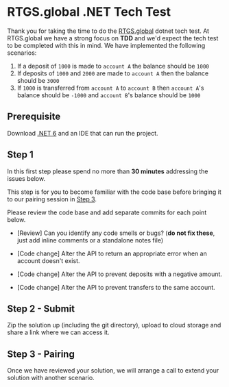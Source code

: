 # RTGS.global .NET Tech Test

Thank you for taking the time to do the [RTGS.global](https://rtgs.global) dotnet tech test. At RTGS.global we have a strong focus on __TDD__ and we'd expect the tech test to be completed with this in mind. We have implemented the following scenarios:

1. If a deposit of `1000` is made to `account A` the balance should be `1000`
2. If deposits of `1000` and `2000` are made to `account A` then the balance should be `3000`
3. If `1000` is transferred from `account A` to `account B` then `account A`'s balance should be `-1000` and `account B`'s balance should be `1000`

## Prerequisite
Download [.NET 6](https://dotnet.microsoft.com/en-us/download/dotnet/6.0) and an IDE that can run the project.

## Step 1

In this first step please spend no more than __30 minutes__ addressing the issues below. 

This step is for you to become familiar with the code base before bringing it to our pairing session in [Step 3](#step-3---pairing).

Please review the code base and add separate commits for each point below.

- [Review] Can you identify any code smells or bugs? (**do not fix these**, just add inline comments or a standalone notes file)

- [Code change] Alter the API to return an appropriate error when an account doesn't exist.
- [Code change] Alter the API to prevent deposits with a negative amount.
- [Code change] Alter the API to prevent transfers to the same account.

## Step 2 - Submit

Zip the solution up (including the git directory), upload to cloud storage and share a link where we can access it.

## Step 3 - Pairing

Once we have reviewed your solution, we will arrange a call to extend your solution with another scenario.
